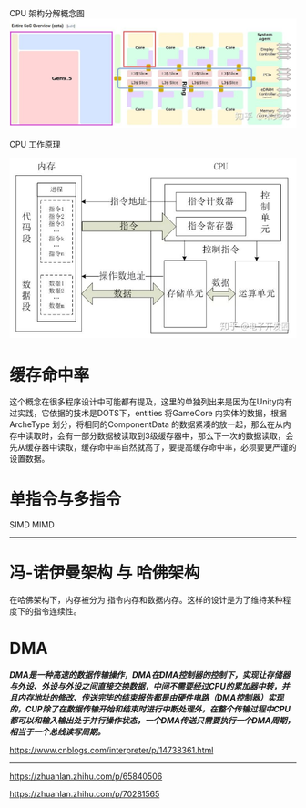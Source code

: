 
CPU 架构分解概念图
![](../pic.res/2022-03-14-17-32-23.png)


CPU 工作原理

![](../pic.res/2022-03-14-18-13-41.png)







# 缓存命中率

这个概念在很多程序设计中可能都有提及，这里的单独列出来是因为在Unity内有过实践，它依据的技术是DOTS下，entities 将GameCore 内实体的数据，根据ArcheType 划分，将相同的ComponentData 的数据紧凑的放一起，那么在从内存中读取时，会有一部分数据被读取到3级缓存器中，那么下一次的数据读取，会先从缓存器中读取，缓存命中率自然就高了，要提高缓存命中率，必须要更严谨的设置数据。

# 单指令与多指令

SIMD MIMD

---


# 冯-诺伊曼架构 与 哈佛架构

在哈佛架构下，内存被分为 指令内存和数据内存。这样的设计是为了维持某种程度下的指令连续性。





# DMA 


***DMA是一种高速的数据传输操作，DMA在DMA控制器的控制下，实现让存储器与外设、外设与外设之间直接交换数据，中间不需要经过CPU的累加器中转，并且内存地址的修改、传送完毕的结束报告都是由硬件电路（DMA控制器）实现的，CUP除了在数据传输开始和结束时进行中断处理外，在整个传输过程中CPU都可以和输入输出处于并行操作状态，一个DMA传送只需要执行一个DMA周期，相当于一个总线读写周期。***


<https://www.cnblogs.com/interpreter/p/14738361.html>

---

https://zhuanlan.zhihu.com/p/65840506

https://zhuanlan.zhihu.com/p/70281565
